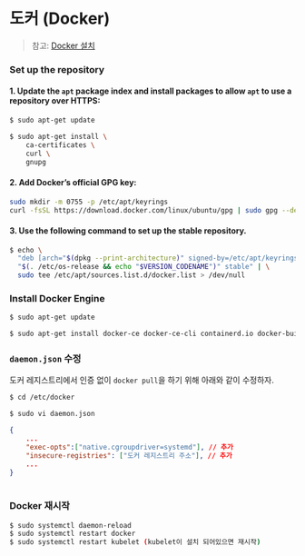 # 도커 (Docker)

> 참고: [Docker 설치](https://docs.docker.com/engine/install/ubuntu/)


### Set up the repository
#### 1. Update the `apt` package index and install packages to allow `apt` to use a repository over HTTPS: 
```sh
$ sudo apt-get update

$ sudo apt-get install \
    ca-certificates \
    curl \
    gnupg
```

#### 2. Add Docker’s official GPG key:
```sh
sudo mkdir -m 0755 -p /etc/apt/keyrings
curl -fsSL https://download.docker.com/linux/ubuntu/gpg | sudo gpg --dearmor -o /etc/apt/keyrings/docker.gpg
```

#### 3. Use the following command to set up the stable repository.
```sh
$ echo \
  "deb [arch="$(dpkg --print-architecture)" signed-by=/etc/apt/keyrings/docker.gpg] https://download.docker.com/linux/ubuntu \
  "$(. /etc/os-release && echo "$VERSION_CODENAME")" stable" | \
  sudo tee /etc/apt/sources.list.d/docker.list > /dev/null
```

### Install Docker Engine
```sh
$ sudo apt-get update

$ sudo apt-get install docker-ce docker-ce-cli containerd.io docker-buildx-plugin docker-compose-plugin
```


### `daemon.json` 수정
도커 레지스트리에서 인증 없이 `docker pull`을 하기 위해 아래와 같이 수정하자.
```sh
$ cd /etc/docker

$ sudo vi daemon.json
```

```json
{
    ...
    "exec-opts":["native.cgroupdriver=systemd"], // 추가
    "insecure-registries": ["도커 레지스트리 주소"], // 추가
    ...
}
 
```
### Docker 재시작
```sh
$ sudo systemctl daemon-reload
$ sudo systemctl restart docker
$ sudo systemctl restart kubelet (kubelet이 설치 되어있으면 재시작)
```
